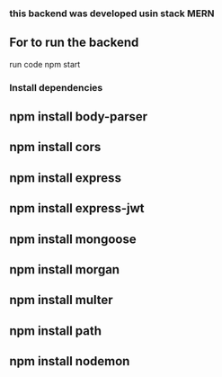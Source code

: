 ### this backend was developed usin stack MERN

## For to run the backend
run code npm start

### Install dependencies

## npm install body-parser
## npm install cors
## npm install express
## npm install express-jwt
## npm install mongoose
## npm install morgan
## npm install multer
## npm install path
## npm install nodemon


